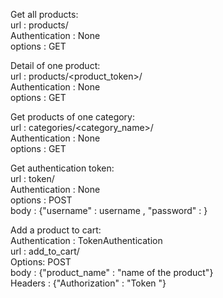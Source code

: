 Get all products:  
url : products/  
Authentication : None  
options : GET

Detail of one product:  
url : products/<product_token>/  
Authentication : None  
options : GET  

Get products of one category:  
url : categories/<category_name>/  
Authentication : None  
options : GET  

Get authentication token:  
url : token/  
Authentication : None  
options : POST  
body : {"username" : username , "password" : <password>}  

Add a product to cart:  
Authentication : TokenAuthentication  
url : add_to_cart/  
Options: POST  
body : {"product_name" : "name of the product"}  
Headers : {"Authorization" : "Token <user token>"}


